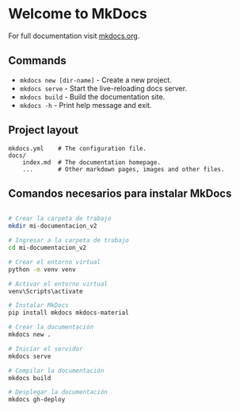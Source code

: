 # Welcome to MkDocs

For full documentation visit [mkdocs.org](https://www.mkdocs.org).

## Commands

* `mkdocs new [dir-name]` - Create a new project.
* `mkdocs serve` - Start the live-reloading docs server.
* `mkdocs build` - Build the documentation site.
* `mkdocs -h` - Print help message and exit.

## Project layout

    mkdocs.yml    # The configuration file.
    docs/
        index.md  # The documentation homepage.
        ...       # Other markdown pages, images and other files.

## Comandos necesarios para instalar MkDocs

```bash

# Crear la carpeta de trabajo
mkdir mi-documentacion_v2

# Ingresar a la carpeta de trabajo
cd mi-documentacion_v2

# Crear el entorno virtual
python -m venv venv

# Activar el entorno virtual
venv\Scripts\activate

# Instalar MkDocs
pip install mkdocs mkdocs-material

# Crear la documentación
mkdocs new .

# Iniciar el servidor
mkdocs serve

# Compilar la documentación
mkdocs build

# Desplegar la documentación
mkdocs gh-deploy
```

